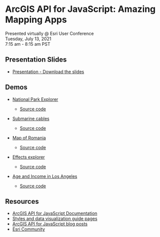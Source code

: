 # ArcGIS API for JavaScript: Amazing Mapping Apps

Presented virtually @ Esri User Conference <br>
Tuesday, July 13, 2021 <br>
7:15 am - 8:15 am PST

## Presentation Slides

- [Presentation - Download the slides](https://raw.githubusercontent.com/annelfitz/UC-presentations/main/UC-2021/amazing-mapping-apps/slides.pptx)

## Demos

- [National Park Explorer](https://ekenes.github.io/national-park-visits/?viewType=all&variable=percent-change&year=2020)
   - [Source code](https://github.com/ekenes/national-park-visits)

- [Submarine cables](https://ubatsukh.github.io/arcgis-js-api-demos/devsummit2021/submarine-cables/)
   - [Source code](https://github.com/ubatsukh/arcgis-js-api-demos/tree/master/devsummit2021/submarine-cables)

- [Map of Romania](https://ralucanicola.github.io/JSAPI_demos/romania-regions/index.html)
   - [Source code](https://github.com/RalucaNicola/JSAPI_demos/tree/master/romania-regions)

- [Effects explorer](https://musing-curran-b8a4ea.netlify.app/2021-devsummit/arcgis-api-for-javascript-photoshop-style-graphics-effects-for-your-layers-and-data/demos/effect-explorer/)
   - [Source code](https://github.com/ycabon/presentations/tree/gh-pages/2021-devsummit/ArcGIS-API-for-JavaScript-Photoshop-style-Graphics-Effects-for-Your-Layers-and-Data/demos/effect-explorer)

- [Age and Income in Los Angeles](https://annelfitz.github.io/DevSummit-presentations/DS-2021/plenary/age-income-in-LA/)
   - [Source code](https://github.com/annelfitz/DevSummit-presentations/tree/main/DS-2021/plenary/age-income-in-LA)  

## Resources

- [ArcGIS API for JavaScript Documentation](https://developers.arcgis.com/javascript/latest/)
- [Styles and data visualization guide pages](https://developers.arcgis.com/javascript/latest/visualization/)
- [ArcGIS API for JavaScript blog posts](https://www.esri.com/arcgis-blog/?s=#&products=js-api-arcgis)
- [Esri Community](https://community.esri.com/t5/arcgis-api-for-javascript/ct-p/arcgis-api-for-javascript)
